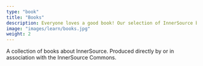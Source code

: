 ```yaml
---
type: "book"
title: "Books"
description: Everyone loves a good book! Our selection of InnerSource books are an ideal way to get acquainted with the concepts of InnerSource. They are also a great way to share the word with your colleagues and friends. The collection includes intro texts as well as documented case studies of InnerSource.
image: "images/learn/books.jpg"
weight: 2
---
```

A collection of books about InnerSource. Produced directly by or in association with the InnerSource Commons.
